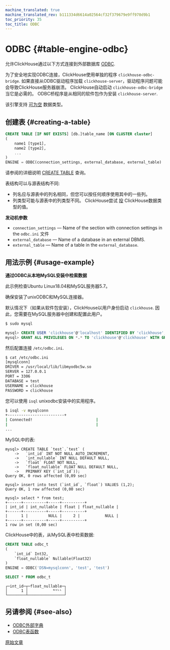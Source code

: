 ```yaml
---
machine_translated: true
machine_translated_rev: b111334d6614a02564cf32f379679e9ff970d9b1
toc_priority: 35
toc_title: ODBC
---
```


# ODBC {#table-engine-odbc}

允许ClickHouse通过以下方式连接到外部数据库 [ODBC](https://en.wikipedia.org/wiki/Open_Database_Connectivity).

为了安全地实现ODBC连接，ClickHouse使用单独的程序 `clickhouse-odbc-bridge`. 如果直接从ODBC驱动程序加载 `clickhouse-server`，驱动程序问题可能会导致ClickHouse服务器崩溃。 ClickHouse自动启动 `clickhouse-odbc-bridge` 当它是必需的。 ODBC桥程序是从相同的软件包作为安装 `clickhouse-server`.

该引擎支持 [可为空](../../../sql-reference/data-types/nullable.md) 数据类型。

## 创建表 {#creating-a-table}

``` sql
CREATE TABLE [IF NOT EXISTS] [db.]table_name [ON CLUSTER cluster]
(
    name1 [type1],
    name2 [type2],
    ...
)
ENGINE = ODBC(connection_settings, external_database, external_table)
```

请参阅的详细说明 [CREATE TABLE](../../../sql-reference/statements/create.md#create-table-query) 查询。

表结构可以与源表结构不同:

-   列名应与源表中的列名相同，但您可以按任何顺序使用其中的一些列。
-   列类型可能与源表中的列类型不同。 ClickHouse尝试 [投](../../../sql-reference/functions/type-conversion-functions.md#type_conversion_function-cast) ClickHouse数据类型的值。

**发动机参数**

-   `connection_settings` — Name of the section with connection settings in the `odbc.ini` 文件
-   `external_database` — Name of a database in an external DBMS.
-   `external_table` — Name of a table in the `external_database`.

## 用法示例 {#usage-example}

**通过ODBC从本地MySQL安装中检索数据**

此示例检查Ubuntu Linux18.04和MySQL服务器5.7。

确保安装了unixODBC和MySQL连接器。

默认情况下（如果从软件包安装），ClickHouse以用户身份启动 `clickhouse`. 因此，您需要在MySQL服务器中创建和配置此用户。

``` bash
$ sudo mysql
```

``` sql
mysql> CREATE USER 'clickhouse'@'localhost' IDENTIFIED BY 'clickhouse';
mysql> GRANT ALL PRIVILEGES ON *.* TO 'clickhouse'@'clickhouse' WITH GRANT OPTION;
```

然后配置连接 `/etc/odbc.ini`.

``` bash
$ cat /etc/odbc.ini
[mysqlconn]
DRIVER = /usr/local/lib/libmyodbc5w.so
SERVER = 127.0.0.1
PORT = 3306
DATABASE = test
USERNAME = clickhouse
PASSWORD = clickhouse
```

您可以使用 `isql` unixodbc安装中的实用程序。

``` bash
$ isql -v mysqlconn
+-------------------------+
| Connected!                            |
|                                       |
...
```

MySQL中的表:

``` text
mysql> CREATE TABLE `test`.`test` (
    ->   `int_id` INT NOT NULL AUTO_INCREMENT,
    ->   `int_nullable` INT NULL DEFAULT NULL,
    ->   `float` FLOAT NOT NULL,
    ->   `float_nullable` FLOAT NULL DEFAULT NULL,
    ->   PRIMARY KEY (`int_id`));
Query OK, 0 rows affected (0,09 sec)

mysql> insert into test (`int_id`, `float`) VALUES (1,2);
Query OK, 1 row affected (0,00 sec)

mysql> select * from test;
+------+----------+-----+----------+
| int_id | int_nullable | float | float_nullable |
+------+----------+-----+----------+
|      1 |         NULL |     2 |           NULL |
+------+----------+-----+----------+
1 row in set (0,00 sec)
```

ClickHouse中的表，从MySQL表中检索数据:

``` sql
CREATE TABLE odbc_t
(
    `int_id` Int32,
    `float_nullable` Nullable(Float32)
)
ENGINE = ODBC('DSN=mysqlconn', 'test', 'test')
```

``` sql
SELECT * FROM odbc_t
```

``` text
┌─int_id─┬─float_nullable─┐
│      1 │           ᴺᵁᴸᴸ │
└────────┴────────────────┘
```

## 另请参阅 {#see-also}

-   [ODBC外部字典](../../../sql-reference/dictionaries/external-dictionaries/external-dicts-dict-sources.md#dicts-external_dicts_dict_sources-odbc)
-   [ODBC表函数](../../../sql-reference/table-functions/odbc.md)

[原始文章](https://clickhouse.tech/docs/en/operations/table_engines/odbc/) <!--hide-->
